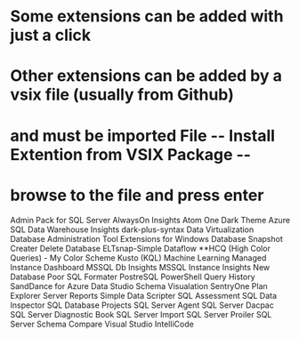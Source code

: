 # Some extensions can be added with just a click

# Other extensions can be added by a vsix file (usually from Github)

# and must be imported File -- Install Extention from VSIX Package --

# browse to the file and press enter

Admin Pack for SQL Server
AlwaysOn Insights
Atom One Dark Theme
Azure SQL Data Warehouse Insights
dark-plus-syntax
Data Virtualization
Database Administration Tool Extensions for Windows
Database Snapshot Creater
Delete Database
ELTsnap-Simple Dataflow
\*\*HCQ (High Color Queries) - My Color Scheme
Kusto (KQL)
Machine Learning
Managed Instance Dashboard
MSSQL Db Insights
MSSQL Instance Insights
New Database
Poor SQL Formater
PostreSQL
PowerShell
Query History
SandDance for Azure Data Studio
Schema Visualation
SentryOne Plan Explorer
Server Reports
Simple Data Scripter
SQL Assessment
SQL Data Inspector
SQL Database Projects
SQL Server Agent
SQL Server Dacpac
SQL Server Diagnostic Book
SQL Server Import
SQL Server Proiler
SQL Server Schema Compare
Visual Studio IntelliCode
